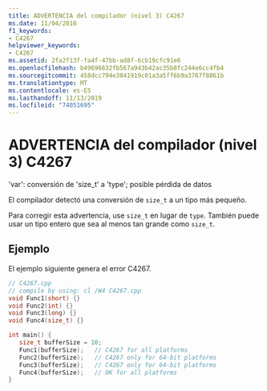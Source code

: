 ```yaml
---
title: ADVERTENCIA del compilador (nivel 3) C4267
ms.date: 11/04/2016
f1_keywords:
- C4267
helpviewer_keywords:
- C4267
ms.assetid: 2fa2f13f-fa4f-47bb-ad8f-6cb19cfc91e6
ms.openlocfilehash: b49696632fb567a943b42ac35b8fc244e6cc4fb4
ms.sourcegitcommit: 458dcc794e3841919c01a3a5ff6b9a3767f8861b
ms.translationtype: MT
ms.contentlocale: es-ES
ms.lasthandoff: 11/13/2019
ms.locfileid: "74051695"
---
```

# <a name="compiler-warning-level-3-c4267"></a>ADVERTENCIA del compilador (nivel 3) C4267

'var': conversión de 'size_t' a 'type'; posible pérdida de datos

El compilador detectó una conversión de `size_t` a un tipo más pequeño.

Para corregir esta advertencia, use `size_t` en lugar de `type`. También puede usar un tipo entero que sea al menos tan grande como `size_t`.

## <a name="example"></a>Ejemplo

El ejemplo siguiente genera el error C4267.

```cpp
// C4267.cpp
// compile by using: cl /W4 C4267.cpp
void Func1(short) {}
void Func2(int) {}
void Func3(long) {}
void Func4(size_t) {}

int main() {
   size_t bufferSize = 10;
   Func1(bufferSize);   // C4267 for all platforms
   Func2(bufferSize);   // C4267 only for 64-bit platforms
   Func3(bufferSize);   // C4267 only for 64-bit platforms
   Func4(bufferSize);   // OK for all platforms
}
```